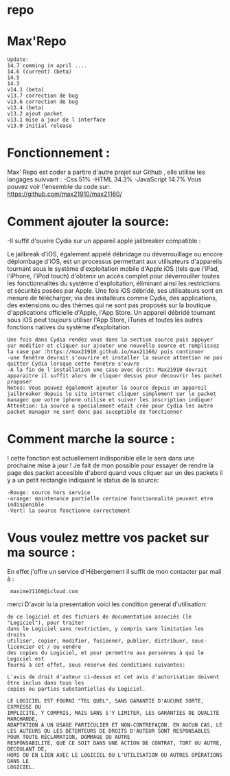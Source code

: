 # repo
Max'Repo
================
```
Update:
14.7 comming in april ....
14.6 (current) (beta)
14.5 
14.3
v14.1 (beta)
v13.7 correction de bug
v13.6 correction de bug
v13.4 (beta)
v13.2 ajout packet
v13.1 mise a jour de l interface
v13.0 initial release

```
Fonctionnement :
================
Max' Repo est coder a partire d'autre projet sur Github ,
elle utilise les langages suivvant :
-Css 51%
-HTML 34.3%
-JavaScript 14.7%
Vous pouvez voir l'ensemble du code sur: https://github.com/max21910/max21160/

Comment ajouter la source:
================

-Il suffit d'ouvire Cydia sur un appareil apple jailbreaker compatible :

Le jailbreak d'iOS, également appelé débridage ou déverrouillage ou encore déplombage d'iOS, est un processus permettant aux utilisateurs d'appareils tournant
sous le système d'exploitation mobile d'Apple iOS (tels que l'iPad, l'iPhone, l'iPod touch) d'obtenir un accès complet pour déverrouiller toutes les fonctionnalités
du système d'exploitation, éliminant ainsi les restrictions et sécurités posées par Apple. Une fois iOS débridé, ses utilisateurs sont en mesure de 
télécharger, via des installeurs comme Cydia, des applications, des extensions ou des thèmes qui ne sont pas proposés sur la boutique d'applications officielle d'Apple,
l'App Store. Un appareil débridé tournant sous iOS peut toujours utiliser l'App Store, iTunes et toutes les autres fonctions natives du système d’exploitation.

```
Une fois dans Cydia rendez vous dans la section source puis appuyer sur modifier et cliquer sur ajouter une nouvelle source et remplissez la case par :https://max21910.github.io/max21160/ puis continuer 
-une fenêtre devrait s'ouvrire et installer la source attention ne pas quitter Cydia lorsque cette fenêtre s'ouvre 
-A la fin de l'installation une case avec écrit: Max21910 devrait apparaitre il suffit alors de cliquer dessus pour découvrir les packet proposer
Notes: Vous pouvez également ajouter la source depuis un appareil jailbreaker depuis le site internet cliquer simplement sur le packet manager que votre iphone utilise et suiver les inscription indiquer 
Attention: La source a specialement etait crée pour Cydia les autre packet manager ne sont donc pas suceptible de fonctionner 
```
Comment marche la source :
================
! cette fonction est actuellement indisponible elle le sera dans une prochaine mise à jour !
Je fait de mon possible pour essayer de rendre la page des packet accesible d'abord quand vous cliquer sur un des packets il y a un petit rectangle indiquant le status de la source: 
```
-Rouge: source hors service 
-orange: maintenance partielle certaine fonctionnalité peuvent etre indisponible
-Vert: la source fonctionne correctement 
```


Vous voulez mettre vos packet sur ma source :
================

En effet j'offre un service d'Hébergement il suffit de mon contacter  par mail à :
```
 maxime21160@icloud.com 
```

merci D'avoir lu la presentation voici les condition general d'utilisation:
```
de ce logiciel et des fichiers de documentation associés (le "Logiciel"), pour traiter
dans le Logiciel sans restriction, y compris sans limitation les droits
utiliser, copier, modifier, fusionner, publier, distribuer, sous-licencier et / ou vendre
des copies du Logiciel, et pour permettre aux personnes à qui le Logiciel est
fourni à cet effet, sous réserve des conditions suivantes:

L'avis de droit d'auteur ci-dessus et cet avis d'autorisation doivent être inclus dans tous les
copies ou parties substantielles du Logiciel.

LE LOGICIEL EST FOURNI "TEL QUEL", SANS GARANTIE D'AUCUNE SORTE, EXPRESSE OU
IMPLICITE, Y COMPRIS, MAIS SANS S'Y LIMITER, LES GARANTIES DE QUALITÉ MARCHANDE,
ADAPTATION À UN USAGE PARTICULIER ET NON-CONTREFAÇON. EN AUCUN CAS, LE
LES AUTEURS OU LES DÉTENTEURS DE DROITS D'AUTEUR SONT RESPONSABLES POUR TOUTE RÉCLAMATION, DOMMAGE OU AUTRE
RESPONSABILITÉ, QUE CE SOIT DANS UNE ACTION DE CONTRAT, TORT OU AUTRE, DÉCOULANT DE,
HORS OU EN LIEN AVEC LE LOGICIEL OU L'UTILISATION OU AUTRES OPÉRATIONS DANS LE
LOGICIEL.
```

